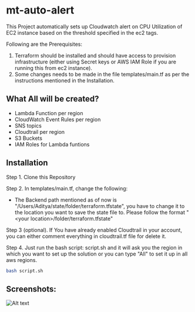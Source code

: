# mt-auto-alert

This Project automatically sets up Cloudwatch alert on CPU Utilization of EC2 instance based on the threshold specified in the ec2 tags.


Following are the Prerequisites:

1. Terraform should be installed and should have access to provision infrastructure (either using Secret keys or AWS IAM Role if you are running this from ec2 instance).
2. Some changes needs to be made in the file templates/main.tf as per the instructions mentioned in the Installation.


## What All will be created?

* Lambda Function per region
* CloudWatch Event Rules per region
* SNS topics
* Cloudtrail per region
* S3 Buckets
* IAM Roles for Lambda funtions

## Installation

Step 1. Clone this Repository

Step 2. In templates/main.tf, change the following:
  *  The Backend path mentioned as of now is "/Users/Aditya/state/folder/terraform.tfstate", you have to change it to the location you want to save the state file to. Please follow the format "\<your location\>/folder/terraform.tfstate"

Step 3 (optional). If You have already enabled Cloudtrail in your account, you can either comment everything in cloudtrail.tf file for delete it.

Step 4. Just run the bash script: script.sh and it will ask you the region in which you want to set up the solution or you can type "All" to set it up in all aws regions.

```bash
bash script.sh
```

## Screenshots:


![Alt text](./screenshots/t1.png?raw=true "Terraform and Ansible in action")
